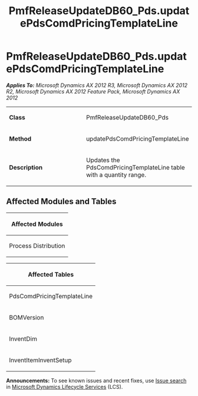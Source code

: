 ﻿---
title: PmfReleaseUpdateDB60_Pds.updatePdsComdPricingTemplateLine
TOCTitle: PmfReleaseUpdateDB60_Pds.updatePdsComdPricingTemplateLine
ms:assetid: 69bf003e-e6b0-11e5-f2d1-b1fb5348f4f2
ms:mtpsurl: https://msdn.microsoft.com/en-us/library/JJ685638(v=AX.60)
ms:contentKeyID: 49708840
ms.date: 05/18/2015
mtps_version: v=AX.60
---

# PmfReleaseUpdateDB60\_Pds.updatePdsComdPricingTemplateLine 


_**Applies To:** Microsoft Dynamics AX 2012 R3, Microsoft Dynamics AX 2012 R2, Microsoft Dynamics AX 2012 Feature Pack, Microsoft Dynamics AX 2012_

<table>
<colgroup>
<col style="width: 50%" />
<col style="width: 50%" />
</colgroup>
<tbody>
<tr class="odd">
<td><p><strong>Class</strong></p></td>
<td><p>PmfReleaseUpdateDB60_Pds</p></td>
</tr>
<tr class="even">
<td><p><strong>Method</strong></p></td>
<td><p>updatePdsComdPricingTemplateLine</p></td>
</tr>
<tr class="odd">
<td><p><strong>Description</strong></p></td>
<td><p>Updates the PdsComdPricingTemplateLine table with a quantity range.</p></td>
</tr>
</tbody>
</table>


## Affected Modules and Tables

<table>
<colgroup>
<col style="width: 100%" />
</colgroup>
<thead>
<tr class="header">
<th><p>Affected Modules</p></th>
</tr>
</thead>
<tbody>
<tr class="odd">
<td><p>Process Distribution</p></td>
</tr>
</tbody>
</table>


<table>
<colgroup>
<col style="width: 100%" />
</colgroup>
<thead>
<tr class="header">
<th><p>Affected Tables</p></th>
</tr>
</thead>
<tbody>
<tr class="odd">
<td><p>PdsComdPricingTemplateLine</p></td>
</tr>
<tr class="even">
<td><p>BOMVersion</p></td>
</tr>
<tr class="odd">
<td><p>InventDim</p></td>
</tr>
<tr class="even">
<td><p>InventItemInventSetup</p></td>
</tr>
</tbody>
</table>

  
**Announcements:** To see known issues and recent fixes, use [Issue search](http://go.microsoft.com/fwlink/?linkid=389258) in [Microsoft Dynamics Lifecycle Services](http://go.microsoft.com/fwlink/?linkid=306505) (LCS).

